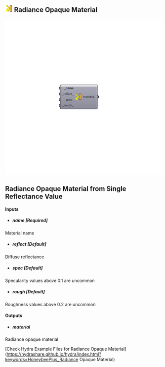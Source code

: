 ## ![](../../images/icons/Radiance_Opaque_Material.png) Radiance Opaque Material

![](../../images/components/Radiance_Opaque_Material.png)

Radiance Opaque Material from Single Reflectance Value
 -

#### Inputs
* ##### name [Required]
Material name
* ##### reflect [Default]
Diffuse reflectance
* ##### spec [Default]
Specularity values above 0.1 are uncommon
* ##### rough [Default]
Roughness values above 0.2 are uncommon

#### Outputs
* ##### material
Radiance opaque material


[Check Hydra Example Files for Radiance Opaque Material](https://hydrashare.github.io/hydra/index.html?keywords=HoneybeePlus_Radiance Opaque Material)